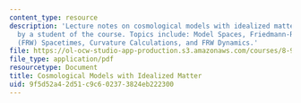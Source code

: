 ```yaml
---
content_type: resource
description: 'Lecture notes on cosmological models with idealized matter, transcribed
  by a student of the course. Topics include: Model Spaces, Friedmann-Robertson-Walker
  (FRW) Spacetimes, Curvature Calculations, and FRW Dynamics.'
file: https://ol-ocw-studio-app-production.s3.amazonaws.com/courses/8-952-particle-physics-of-the-early-universe-fall-2004/9f5d52a42d51c9c602373824eb222300_89522.pdf
file_type: application/pdf
resourcetype: Document
title: Cosmological Models with Idealized Matter
uid: 9f5d52a4-2d51-c9c6-0237-3824eb222300
---
```

